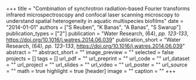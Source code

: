 +++
title = "Combination of synchrotron radiation-based Fourier transforms infrared microspectroscopy and confocal laser scanning microscopy to understand spatial heterogeneity in aquatic multispecies biofilms"
date = "2014-01-01"
authors = ["S Reuben", "K Banas", "A Banas", "S Swarup"]
publication_types = ["2"]
publication = "Water Research, (64), _pp. 123-133_, https://doi.org/10.1016/j.watres.2014.06.039"
publication_short = "Water Research, (64), _pp. 123-133_, https://doi.org/10.1016/j.watres.2014.06.039"
abstract = ""
abstract_short = ""
image_preview = ""
selected = false
projects = []
tags = []
url_pdf = ""
url_preprint = ""
url_code = ""
url_dataset = ""
url_project = ""
url_slides = ""
url_video = ""
url_poster = ""
url_source = ""
math = true
highlight = true
[header]
image = ""
caption = ""
+++

